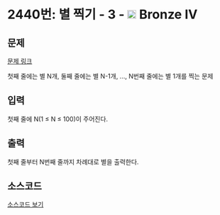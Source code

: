 # 2440번: 별 찍기 - 3 - <img src="https://static.solved.ac/tier_small/2.svg" style="height:20px" /> Bronze IV

<!-- performance -->

<!-- 문제 제출 후 깃허브에 푸시를 했을 때 제출한 코드의 성능이 입력될 공간입니다.-->

<!-- end -->

## 문제

[문제 링크](https://boj.kr/2440)


<p>첫째 줄에는&nbsp;별 N개, 둘째 줄에는&nbsp;별 N-1개, ..., N번째 줄에는 별 1개를 찍는 문제</p>



## 입력

첫째 줄에 N(1 ≤ N ≤ 100)이 주어진다.

## 출력

첫째 줄부터 N번째 줄까지 차례대로 별을 출력한다.

## 소스코드

[소스코드 보기](별%20찍기%20-%203.py)